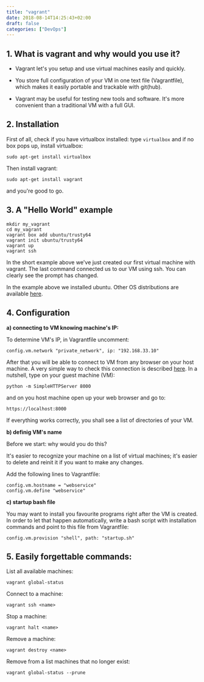 ```yaml
---
title: "vagrant"
date: 2018-08-14T14:25:43+02:00
draft: false
categories: ["DevOps"]
---
```


## 1. What is vagrant and why would you use it?

* Vagrant let's you setup and use virtual machines easily and quickly. 

* You store full configuration of your VM in one text file (Vagrantfile), which makes it easily portable and trackable with git(hub).

* Vagrant may be useful for testing new tools and software. It's more convenient than a traditional VM with a full GUI. 

## 2. Installation

First of all, check if you have virtualbox installed: type `virtualbox` and if no box pops up, install virtualbox: 

```
sudo apt-get install virtualbox
```
 
Then install vagrant:
```
sudo apt-get install vagrant
```

and you're good to go.

## 3. A "Hello World" example

```
mkdir my_vagrant
cd my_vagrant
vagrant box add ubuntu/trusty64
vagrant init ubuntu/trusty64
vagrant up
vagrant ssh
```

In the short example above we've just created our first virtual machine with vagrant. The last command connected us to our VM using ssh. You can clearly see the prompt has changed.

In the example above we installed ubuntu. Other OS distributions are available [here](https://app.vagrantup.com/boxes/search).

## 4. Configuration

**a) connecting to VM knowing machine's IP:**

To determine VM's IP, in Vagrantfile uncomment:

```
config.vm.network "private_network", ip: "192.168.33.10"
```

After that you will be able to connect to VM from any browser on your host machine.
A very simple way to check this connection is described [here](https://docs.python.org/2/library/simplehttpserver.html). In a nutshell, type on your guest machine (VM):

```
python -m SimpleHTTPServer 8000
```

and on you host machine open up your web browser and go to:

```
https://localhost:8000
```

If everything works correctly, you shall see a list of directories of your VM.

**b) definig VM's name**

Before we start: why would you do this?

It's easier to recognize your machine on a list of virtual machines; it's easier to delete and reinit it if you want to make any changes.

Add the following lines to Vagrantfile:
```
config.vm.hostname = "webservice"
config.vm.define "webservice"
```

**c) startup bash file**

You may want to install you favourite programs right after the VM is created. In order to let that happen automatically, write a bash script with installation commands and point to this file from Vagrantfile:

```
config.vm.provision "shell", path: "startup.sh"
```

## 5. Easily forgettable commands:

List all available machines:
```
vagrant global-status
```

Connect to a machine:

```
vagrant ssh <name>
```

Stop a machine:

```
vagrant halt <name>
```

Remove a machine:
```
vagrant destroy <name>
```

Remove from a list machines that no longer exist:
```
vagrant global-status --prune
```

